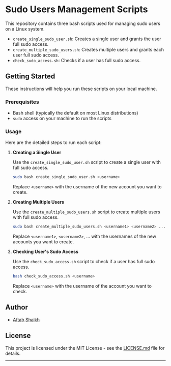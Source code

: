 # Sudo Users Management Scripts

This repository contains three bash scripts used for managing sudo users on a Linux system. 

- `create_single_sudo_user.sh`: Creates a single user and grants the user full sudo access.
- `create_multiple_sudo_users.sh`: Creates multiple users and grants each user full sudo access.
- `check_sudo_access.sh`: Checks if a user has full sudo access.

## Getting Started

These instructions will help you run these scripts on your local machine.

### Prerequisites

- Bash shell (typically the default on most Linux distributions)
- `sudo` access on your machine to run the scripts

### Usage

Here are the detailed steps to run each script:

1. **Creating a Single User**

    Use the `create_single_sudo_user.sh` script to create a single user with full sudo access.

    ```bash
    sudo bash create_single_sudo_user.sh <username>
    ```

    Replace `<username>` with the username of the new account you want to create.

2. **Creating Multiple Users**

    Use the `create_multiple_sudo_users.sh` script to create multiple users with full sudo access.

    ```bash
    sudo bash create_multiple_sudo_users.sh <username1> <username2> ...
    ```

    Replace `<username1>`, `<username2>`, ... with the usernames of the new accounts you want to create.

3. **Checking User's Sudo Access**

    Use the `check_sudo_access.sh` script to check if a user has full sudo access.

    ```bash
    bash check_sudo_access.sh <username>
    ```

    Replace `<username>` with the username of the account you want to check.

## Author

- [Aftab Shaikh](https://github.com/your_username)

## License

This project is licensed under the MIT License - see the [LICENSE.md](LICENSE.md) file for details.

---


